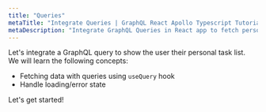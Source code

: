 ```yaml
---
title: "Queries"
metaTitle: "Integrate Queries | GraphQL React Apollo Typescript Tutorial"
metaDescription: "Integrate GraphQL Queries in React app to fetch personal todo data and handle loading or error state."
---
```


Let's integrate a GraphQL query to show the user their personal task list.
We will learn the following concepts:

- Fetching data with queries using `useQuery` hook
- Handle loading/error state

Let's get started!
